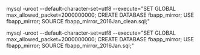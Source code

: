 mysql -uroot --default-character-set=utf8 --execute="SET GLOBAL max_allowed_packet=2000000000; CREATE DATABASE fbapp_mirror; USE fbapp_mirror; SOURCE fbapp_mirror_2016Jan_clean.sql;"



mysql -uroot --default-character-set=utf8 --execute="SET GLOBAL max_allowed_packet=2000000000; CREATE DATABASE fbapp_mirror; USE fbapp_mirror; SOURCE fbapp_mirror_2016Jan.sql;"

